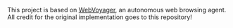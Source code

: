 This project is based on [WebVoyager](https://github.com/MinorJerry/WebVoyager), an autonomous web browsing agent. All credit for the original implementation goes to this repository!